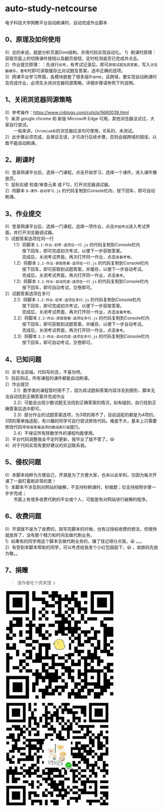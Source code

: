 # auto-study-netcourse
电子科技大学网教平台自动刷课时、自动完成作业脚本  

## 0、原理及如何使用
 0）总的来说，就是分析页面Dom结构，并用代码实现自动化。
 1）刷课时原理：获取页面上的切换课件按钮以及翻页按钮，定时检测是否已完成并点击。  
 2）作业提交原理：：先进行`初考`，有考试记录后，即可`获取试题及其答案`，写入`浏览器缓存`，`重考`时即可读取缓存比对试题及答案，选中正确的选项。  
 3）网课平台学习界面，各模块嵌套了很多层iframe，且跨域，要实现自动刷课时及完成作业，必须先关闭浏览器同源策略，详细步骤请参照下列说明。  

## 1、关闭浏览器同源策略
 0）参考操作：https://www.cnblogs.com/cshi/p/5660039.html  
 1）亲测 google chrome 和 新版 Microsoft Edge 可用，其他浏览器没试过，大家自行尝试。  
　　一般来讲，`Chromium系`的浏览器应该均可使用，IE系的，未测试。  
 2）此步骤必须完成，且保证无误，才可进行后续步骤，否则会报跨域的错误，以致不能自动刷课。  

## 2、刷课时
 0）登录网课平台后，选择一门课程，点击开始学习，选择一个课件，进入课件播放页。  
 1）鼠标右键 检查/审查元素 或 F12，打开浏览器调试器。  
 2）将脚本 `0-课件-自动学习.js` 的代码复制到Console栏内，按下回车，即可自动刷课。  

## 3、作业提交
 0）登录网课平台后，选择一门课程，选择一项作业，点击`开始考试`进入考试界面，并打开浏览器调试器。  
 1）试题答案选项在同一行  
　　1.1）将脚本 `1.1-作业-初考-选项在一行.js` 的代码复制到Console栏内  
　　　　按下回车，即可完成初次考试，以便下一步获取答案。  
　　　　完成后，关闭考试界面，再次打开同一作业，点击`查看考卷`。  
　　1.2）将脚本 `2.1-作业-获取答案-选项在一行.js` 的代码复制到Console栏内  
　　　　按下回车，即可获取到试题答案，并缓存，以便下一步自动考试。  
　　　　完成后，关闭考试界面，再次打开同一作业，点击`重考`。  
　　1.3）将脚本 `3.1-作业-自动完成-选项在一行.js` 的代码复制到Console栏内  
　　　　按下回车，即可自动考试，交卷即可。  
 2）试题答案选项在多行  
　　2.1）将脚本 `1.2-作业-初考-选项在多行.js` 的代码复制到Console栏内  
　　　　按下回车，即可完成初次考试，以便下一步获取答案。  
　　　　完成后，关闭考试界面，再次打开同一作业，点击`查看考卷`。  
　　2.2）将脚本 `2.2-作业-获取答案-选项在多行.js` 的代码复制到Console栏内  
　　　　按下回车，即可获取到试题答案，并缓存，以便下一步自动考试。  
　　　　完成后，关闭考试界面，再次打开同一作业，点击`重考`。  
　　2.3）将脚本 `3.2-作业-自动完成-选项在多行.js` 的代码复制到Console栏内  
　　　　按下回车，即可自动考试，交卷即可。  

## 4、已知问题
 0）非专业前端，代码写的丑，不喜勿喷。  
 1）目前测试，所有课程的课件都能自动刷课。  
 2）作业提交  
　　2.1）数学类的课程暂时用不了，因为其试题和答案内容涉及到图形，脚本无法自动找到正确答案并完成作业  
　　2.2）可能会出现少数试题无法找到正确答案的情况，如有碰到，自行找到正确答案后选中即可。  
　　2.3）部分作业的试题答案选项，为3项的用不了，目前适配的都是为4项的，3项的需单独适配，有兴趣的同学可自行尝试修改代码。难度不大，基本上只需要修改代码中`获取答案选项的数组索引值`就行。  
　　2.4）不保证所有除数学外的课程均能使用。  
 3）平台代码调整我会不定时更新，我毕业了就不管了。😃  
 4）对于代码实现有更好建议的欢迎联系我。  

## 5、侵权问题
 0）本脚本纯粹为方便自己，开源是为了方便大家，也未以此牟利，仅因为每次开课了一直盯着刷非常的累！  
 1）本脚本不涉及到对网站的破解，不支持秒刷课时，秒做题；仅支持按照步骤一步步完成；  
　　市面上有很多收费代刷的平台或个人，可能是有对网站进行破解的程序。  

## 6、收费问题
 0）开源就不是为了收费的，刚写完脚本的时候，也有过授权收费的想法，但很快就放弃了，没有那个精力和时间去做代刷业务。  
 1）如果有的同学用这个脚本去做代刷业务的，赚了钱记得分点我，😃 。。。  
 2）有受到本脚本帮助的同学，可以考虑给我发个小红包鼓励下，😃 ，收款码先放为敬。。

## 7、捐赠
 >请作者吃个肉夹馍 :)  

[![](pic/alipay.jpg)](pic/alipay.jpg "支付宝")[![](pic/wechat.jpg)](pic/wechat.jpg "微信")
